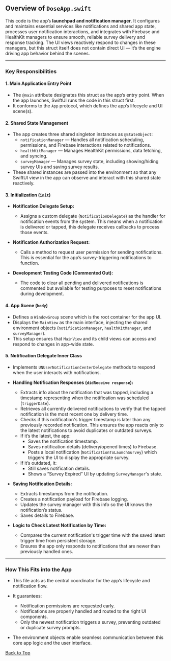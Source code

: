 ## Overview of `DoseApp.swift`

This code is the app’s **launchpad and notification manager**. It configures and maintains essential services like notifications and shared app state, processes user notification interactions, and integrates with Firebase and HealthKit managers to ensure smooth, reliable survey delivery and response tracking. The UI views reactively respond to changes in these managers, but this struct itself does not contain direct UI — it’s the engine driving app behavior behind the scenes.

---

### Key Responsibilities

#### 1. Main Application Entry Point  
- The `@main` attribute designates this struct as the app’s entry point. When the app launches, SwiftUI runs the code in this struct first.
- It conforms to the `App` protocol, which defines the app’s lifecycle and UI scene(s).

#### 2. Shared State Management  
- The app creates three shared singleton instances as `@StateObject`:
  - `notificationManager` — Handles all notification scheduling, permissions, and Firebase interactions related to notifications.
  - `healthKitManager` — Manages HealthKit permissions, data fetching, and syncing.  
  - `surveyManager` — Manages survey state, including showing/hiding survey UIs and saving survey results.  
- These shared instances are passed into the environment so that any SwiftUI view in the app can observe and interact with this shared state reactively.

#### 3. Initialization (`init`)

- **Notification Delegate Setup:**  
  - Assigns a custom delegate (`NotificationDelegate`) as the handler for notification events from the system. This means when a notification is delivered or tapped, this delegate receives callbacks to process those events.

- **Notification Authorization Request:**  
  - Calls a method to request user permission for sending notifications. This is essential for the app’s survey-triggering notifications to function.

- **Development Testing Code (Commented Out):**  
  - The code to clear all pending and delivered notifications is commented but available for testing purposes to reset notifications during development.

#### 4. App Scene (`body`)
- Defines a `WindowGroup` scene which is the root container for the app UI.
- Displays the `MainView` as the main interface, injecting the shared environment objects (`notificationManager`, `healthKitManager`, and `surveyManager`).
- This setup ensures that `MainView` and its child views can access and respond to changes in app-wide state.

#### 5. Notification Delegate Inner Class

- Implements `UNUserNotificationCenterDelegate` methods to respond when the user interacts with notifications.

- **Handling Notification Responses (`didReceive response`):**  
  - Extracts info about the notification that was tapped, including a timestamp representing when the notification was scheduled (`triggerDate`).  
  - Retrieves all currently delivered notifications to verify that the tapped notification is the most recent one by delivery time.  
  - Checks if this notification's trigger timestamp is later than any previously recorded notification. This ensures the app reacts only to the latest notifications to avoid duplicates or outdated surveys.  
  - If it’s the latest, the app:  
    - Saves the notification timestamp.  
    - Saves notification details (delivery/opened times) to Firebase.  
    - Posts a local notification (`NotificationToLaunchSurvey`) which triggers the UI to display the appropriate survey.  
  - If it’s outdated, it:  
    - Still saves notification details.  
    - Shows a “Survey Expired” UI by updating `SurveyManager`'s state.

- **Saving Notification Details:**  
  - Extracts timestamps from the notification.  
  - Creates a notification payload for Firebase logging.  
  - Updates the survey manager with this info so the UI knows the notification’s status.  
  - Saves details to Firebase.

- **Logic to Check Latest Notification by Time:**  
  - Compares the current notification's trigger time with the saved latest trigger time from persistent storage.  
  - Ensures the app only responds to notifications that are newer than previously handled ones.

---

### How This Fits into the App

- This file acts as the central coordinator for the app’s lifecycle and notification flow.

- It guarantees:  
  - Notification permissions are requested early.  
  - Notifications are properly handled and routed to the right UI components.  
  - Only the newest notification triggers a survey, preventing outdated or duplicate survey prompts.

- The environment objects enable seamless communication between this core app logic and the user interface.





[Back to Top](#top)
